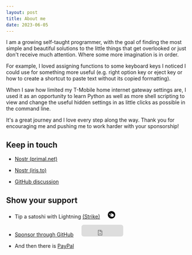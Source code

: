 ```yaml
---
layout: post
title: About me
date: 2023-06-05
---
```


I am a growing self-taught programmer, with the goal of finding the most simple and beautiful solutions to the little things that get overlooked or just don't receive much attention. Where some more imagination is in order.

For example, I loved assigning functions to some keyboard keys I noticed I could use for something more useful (e.g. right option key or eject key or how to create a shortcut to paste text without its copied formatting).

When I saw how limited my T-Mobile home internet gateway settings are, I used it as an opportunity to learn Python as well as more shell scripting to view and change the useful hidden settings in as little clicks as possible in the command line.

It's a great journey and I love every step along the way. Thank you for encouraging me and pushing me to work harder with your sponsorship!

## Keep in touch

- [Nostr (primal.net)](https://primal.net/profile/npub1vy40z9dxr943vkz6xp54elflf7hxcly46q2qwcpvzfy47qq3syxqqchgk3)

- [Nostr (iris.to)](https://iris.to/verity)

- [GitHub discussion](https://github.com/verityj/verityj.github.io/discussions/1)

## Show your support

- Tip a satoshi with Lightning [(Strike)](https://strike.me/verity/) &emsp;
  <img src="/assets/images/strike.png" width="20px;" />

- [Sponsor through GitHub](https://github.com/sponsors/verityj/) 
  &emsp; <iframe src="https://github.com/sponsors/verityj/button" title="Sponsor verityj" height="32" width="114" style="border: 0; border-radius: 6px;"></iframe>

- And then there is [PayPal](https://www.paypal.com/donate/?hosted_button_id=D2SU4GD8PEXCW)
